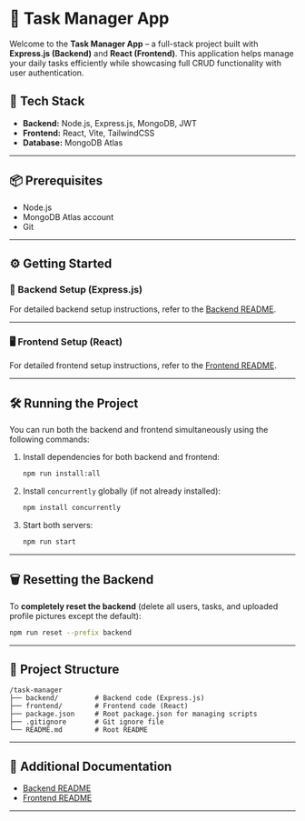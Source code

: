 # 📝 Task Manager App

Welcome to the **Task Manager App** – a full-stack project built with **Express.js (Backend)** and **React (Frontend)**. This application helps manage your daily tasks efficiently while showcasing full CRUD functionality with user authentication.

## 🚀 Tech Stack

- **Backend:** Node.js, Express.js, MongoDB, JWT  
- **Frontend:** React, Vite, TailwindCSS  
- **Database:** MongoDB Atlas  

---

## 📦 Prerequisites

- Node.js  
- MongoDB Atlas account  
- Git  

---

## ⚙️ Getting Started

### 🔧 Backend Setup (Express.js)

For detailed backend setup instructions, refer to the [Backend README](./backend/README.md).

---

### 🖥️ Frontend Setup (React)

For detailed frontend setup instructions, refer to the [Frontend README](./frontend/README.md).

---

## 🛠️ Running the Project

You can run both the backend and frontend simultaneously using the following commands:

1. Install dependencies for both backend and frontend:
   ```bash
   npm run install:all
   ```

2. Install `concurrently` globally (if not already installed):
   ```bash
   npm install concurrently
   ```

3. Start both servers:
   ```bash
   npm run start
   ```

---

## 🗑️ Resetting the Backend

To **completely reset the backend** (delete all users, tasks, and uploaded profile pictures except the default):

```bash
npm run reset --prefix backend
```

---

## 📂 Project Structure

```
/task-manager
├── backend/         # Backend code (Express.js)
├── frontend/        # Frontend code (React)
├── package.json     # Root package.json for managing scripts
├── .gitignore       # Git ignore file
└── README.md        # Root README
```

---

## 📄 Additional Documentation

- [Backend README](./backend/README.md)
- [Frontend README](./frontend/README.md)

---
